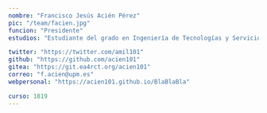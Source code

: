 ```yaml
---
nombre: "Francisco Jesús Acién Pérez"
pic: "/team/facien.jpg"
funcion: "Presidente"
estudios: "Estudiante del grado en Ingeniería de Tecnologías y Servicios de Telecomunicación"

twitter: "https://twitter.com/amil101"
github: "https://github.com/acien101"
gitea: "https://git.ea4rct.org/acien101"
correo: "f.acien@upm.es"
webpersonal: "https://acien101.github.io/BlaBlaBla"

curso: 1819
---
```

